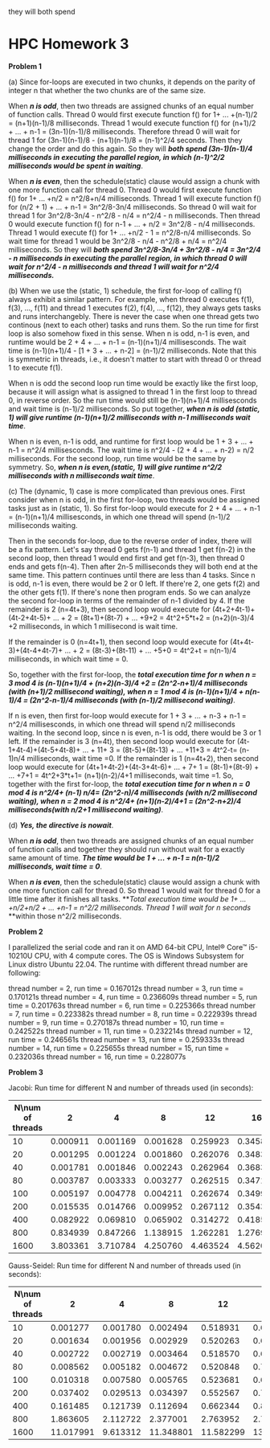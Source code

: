 they will both spend

# HPC Homework 3

**Problem 1**

(a) Since for-loops are executed in two chunks, it depends on the parity of integer n that whether the two chunks are of the same size.

When ***n is odd***, then two threads are assigned chunks of an equal number of function calls. Thread 0 would first execute function f() for  1+ ... +(n-1)/2  = (n+1)(n-1)/8 milliseconds. Thread 1 would execute function f() for (n+1)/2 + ... + n-1 = (3n-1)(n-1)/8 milliseconds. Therefore thread 0 will wait for thread 1 for (3n-1)(n-1)/8 - (n+1)(n-1)/8 = (n-1)^2/4 seconds. Then they change the order and do this again. So they will ***both spend (3n-1)(n-1)/4 milliseconds in executing the parallel region, in which (n-1)^2/2** **milliseconds would be spent in waiting***.

When ***n is even***, then the schedule(static) clause would assign a chunk with one more function call for thread 0. Thread 0 would first execute function f() for  1+ ... +n/2  = n^2/8+n/4 milliseconds. Thread 1 will execute function f() for  (n/2 + 1) + ... + n-1  = 3n^2/8-3n/4 milliseconds. So thread 0 will wait for thread 1 for 3n^2/8-3n/4 - n^2/8 - n/4 = n^2/4 - n milliseconds. Then thread 0 would execute function f() for n-1 + ... + n/2 = 3n^2/8 - n/4 milliseconds. Thread 1 would execute f() for 1+ ... +n/2 - 1 = n^2/8-n/4 milliseconds. So wait time for thread 1 would be 3n^2/8 - n/4 - n^2/8 + n/4 = n^2/4 milliseconds. So they will ***both spend 3n^2/8-3n/4 + 3n^2/8 - n/4 = 3n^2/4 - n milliseconds in executing the parallel region, in which thread 0 will wait for n^2/4 - n milliseconds and thread 1 will wait for n^2/4 milliseconds.***

(b) When we use the (static, 1) schedule, the first for-loop of calling f() always exhibit a similar pattern. For example, when thread 0 executes f(1), f(3), ..., f(11) and thread 1 executes f(2), f(4), ..., f(12), they always gets tasks and runs interchangebly. There is never the case when one thread gets two continous (next to each other) tasks and runs them. So the run time for first loop is also somehow fixed in this sense. When n is odd, n-1 is even, and runtime would be 2 + 4 + ... + n-1 = (n-1)(n+1)/4 millisesconds. The wait time is (n-1)(n+1)/4  - [1 + 3 + ... + n-2] = (n-1)/2 milliseconds. Note that this is symmetric in threads, i.e., it doesn't matter to start with thread 0 or thread 1 to execute f(1).

When n is odd the second loop run time would be exactly like the first loop, because it will assign what is assigned to thread 1 in the first loop to thread 0, in reverse order. So the run time would still be (n-1)(n+1)/4 millisesconds and wait time is (n-1)/2 milliseconds. So put together, ***when n is odd (static, 1) will give runtime (n-1)(n+1)/2 milliseconds with n-1 milliseconds wait time***.

When n is even, n-1 is odd, and runtime for first loop would be 1 + 3 + ... + n-1 = n^2/4 millisesconds. The wait time is n^2/4  - (2 + 4 + ... + n-2) = n/2 milliseconds. For the second loop, run time would be the same by symmetry. So, ***when n is even,(static, 1) will give runtime n^2/2 milliseconds with n milliseconds wait time***.

(c) The (dynamic, 1) case is more complicated than previous ones. First consider when n is odd, in the first for-loop, two threads would be assigned tasks just as in (static, 1). So first for-loop would execute for 2 + 4 + ... + n-1 = (n-1)(n+1)/4 millisesconds, in which one thread will spend (n-1)/2 milliseconds waiting. 

Then in the seconds for-loop, due to the reverse order of index, there will be a fix pattern. Let's say thread 0 gets f(n-1) and thread 1 get f(n-2) in the second loop, then thread 1 would end first and get f(n-3), then thread 0 ends and gets f(n-4). Then after 2n-5 milliseconds they will both end at the same time. This pattern continues until there are less than 4 tasks. Since n is odd, n-1 is even, there would be 2 or 0 left. If there're 2, one gets f(2) and the other gets f(1). If there's none then program ends. So we can analyze the second for-loop in terms of the remainder of n-1 divided by 4. If the remainder is 2 (n=4t+3), then second loop would execute for (4t+2+4t-1)+(4t-2+4t-5)+ ... + 2 = (8t+1)+(8t-7) + ... +9+2 = 4t^2+5*t+2 = (n+2)(n-3)/4 +2 milliseconds, in which 1 millisecond is wait time.

If the remainder is 0 (n=4t+1), then second loop would execute for (4t+4t-3)+(4t-4+4t-7)+ ... + 2 = (8t-3)+(8t-11) + ... +5+0 = 4t^2+t = n(n-1)/4 milliseconds, in which wait time = 0.

So, together with the first for-loop, the ***total execution time for n when n = 3 mod 4 is (n-1)(n+1)/4 + (n+2)(n-3)/4 +2 = (2n^2-n+1)/4 milliseconds (with (n+1)/2 millisecond waiting), when n = 1 mod 4 is (n-1)(n+1)/4 + n(n-1)/4 = (2n^2-n-1)/4 milliseconds (with (n-1)/2 millisecond waiting)***.

If n is even, then first for-loop would execute for 1 + 3 + ... + n-3 + n-1 = n^2/4 millisesconds, in which one thread will spend n/2 milliseconds waiting. In the second loop, since n is even, n-1 is odd, there would be 3 or 1 left. If the remainder is 3 (n=4t), then second loop would execute for (4t-1+4t-4)+(4t-5+4t-8)+ ... + 11+ 3 = (8t-5)+(8t-13) + ... +11+3 = 4t^2-t= (n-1)n/4 milliseconds, wait time =0. If the remainder is 1 (n=4t+2), then second loop would execute for (4t+1+4t-2)+(4t-3+4t-6)+ ... + 7+ 1 = (8t-1)+(8t-9) + ... +7+1 = 4t^2+3*t+1= (n+1)(n-2)/4+1 milliseconds, wait time =1. So, together with the first for-loop, the ***total execution time for n when n = 0 mod 4 is n^2/4+ (n-1) n/4= (2n^2-n)/4 milliseconds (with n/2 millisecond waiting), when n = 2 mod 4 is n^2/4+ (n+1)(n-2)/4+1 =  (2n^2-n+2)/4 milliseconds(with n/2+1 millisecond waiting)***.

(d) ***Yes, the directive is nowait***.

When ***n is odd***, then two threads are assigned chunks of an equal number of function calls and together they should run without wait for a exactly same amount of time. ***The time would be 1 + ... + n-1 = n(n-1)/2 milliseconds, wait time = 0***.

When ***n is even***, then the schedule(static) clause would assign a chunk with one more function call for thread 0. So thread 1 would wait for thread 0 for a little time after it finishes all tasks. ***Total execution time would be 1+ ... +n/2+n/2 + ... +n-1 = n^2/2 milliseconds. Thread 1 will wait for n seconds* **within those n^2/2 milliseconds.

**Problem 2**

I parallelized the serial code and ran it on AMD 64-bit CPU, Intel® Core™ i5-10210U CPU, with 4 compute cores. The OS is Windows Subsystem for Linux distro Ubuntu 22.04. The runtime with different thread number are following:

thread number = 2, run time = 0.167012s
thread number = 3, run time = 0.170121s
thread number = 4, run time = 0.236609s
thread number = 5, run time = 0.201763s
thread number = 6, run time = 0.225366s
thread number = 7, run time = 0.223382s
thread number = 8, run time = 0.222939s
thread number = 9, run time = 0.270187s
thread number = 10, run time = 0.242522s
thread number = 11, run time = 0.232214s
thread number = 12, run time = 0.246561s
thread number = 13, run time = 0.259333s
thread number = 14, run time = 0.225655s
thread number = 15, run time = 0.232036s
thread number = 16, run time = 0.228077s


**Problem 3**

Jacobi: Run time for different N and number of threads used (in seconds):

| N\num of threads | 2        | 4        | 8        | 12       | 16       | 32       |
| ---------------- | -------- | -------- | -------- | -------- | -------- | -------- |
| 10               | 0.000911 | 0.001169 | 0.001628 | 0.259923 | 0.345807 | 0.704130 |
| 20               | 0.001295 | 0.001224 | 0.001860 | 0.262076 | 0.348330 | 0.688536 |
| 40               | 0.001781 | 0.001846 | 0.002243 | 0.262964 | 0.368311 | 0.694200 |
| 80               | 0.003787 | 0.003333 | 0.003277 | 0.262515 | 0.347103 | 0.689056 |
| 100              | 0.005197 | 0.004778 | 0.004211 | 0.262674 | 0.349931 | 0.688023 |
| 200              | 0.015535 | 0.014766 | 0.009952 | 0.267112 | 0.354343 | 0.696541 |
| 400              | 0.082922 | 0.069810 | 0.065902 | 0.314272 | 0.418587 | 0.722531 |
| 800              | 0.834939 | 0.847266 | 1.138915 | 1.262281 | 1.276995 | 1.401142 |
| 1600             | 3.803361 | 3.710784 | 4.250760 | 4.463524 | 4.562097 | 4.915007 |

Gauss-Seidel: Run time for different N and number of threads used (in seconds):


| N\num of threads | 2         | 4        | 8         | 12        | 16        | 32        |
| ---------------- | --------- | -------- | --------- | --------- | --------- | --------- |
| 10               | 0.001277  | 0.001780 | 0.002494  | 0.518931  | 0.692328  | 1.411206  |
| 20               | 0.001634  | 0.001956 | 0.002929  | 0.520263  | 0.693911  | 1.389902  |
| 40               | 0.002722  | 0.002719 | 0.003464  | 0.518570  | 0.692076  | 1.412739  |
| 80               | 0.008562  | 0.005182 | 0.004672  | 0.520848  | 0.701445  | 1.388122  |
| 100              | 0.010318  | 0.007580 | 0.005765  | 0.523681  | 0.699641  | 1.391739  |
| 200              | 0.037402  | 0.029513 | 0.034397  | 0.552567  | 0.709858  | 1.401142  |
| 400              | 0.161485  | 0.121739 | 0.112694  | 0.662344  | 0.818592  | 1.498015  |
| 800              | 1.863605  | 2.112722 | 2.377001  | 2.763952  | 2.773475  | 3.123177  |
| 1600             | 11.017991 | 9.613312 | 11.348801 | 11.582299 | 13.246994 | 11.666601 |
